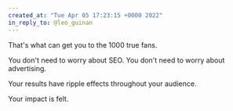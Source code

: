 ```yaml
---
created_at: "Tue Apr 05 17:23:15 +0000 2022"
in_reply_to: @leo_guinan
---
```


That's what can get you to the 1000 true fans. 

You don't need to worry about SEO. You don't need to worry about advertising.

Your results have ripple effects throughout your audience.

Your impact is felt.